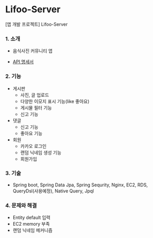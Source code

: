 # Lifoo-Server

[앱 개발 프로젝트] Lifoo-Server

### 1. 소개

- 음식사진 커뮤니티 앱

- [API 명세서](https://documenter.getpostman.com/view/11807633/TWDXmvw7)

### 2. 기능

- 게시판
  - 사진, 글 업로드
  - 다양한 이모지 표시 기능(like 좋아요)
  - 게시물 필터 기능
  - 신고 기능
- 댓글
  - 신고 기능
  - 좋아요 기능
- 회원
  - 카카오 로그인
  - 랜덤 닉네임 생성 기능
  - 회원가입

### 3. 기술

- Spring boot, Spring Data Jpa, Spring Sequrity, Nginx, EC2, RDS, QueryDsl(사용예정), Native Query, Jpql

### 4. 문제와 해결

- Entity default 입력
- EC2 memory 부족
- 랜덤 닉네임 메커니즘
